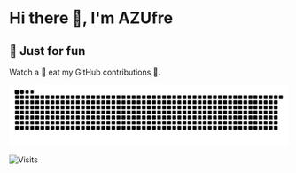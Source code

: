 # Hi there 👋, I'm AZUfre

## 🎈 Just for fun

Watch a 🐍 eat my GitHub contributions 🍏.

![Snake animation](https://github.com/azufrecs/azufrecs/blob/output/github-contribution-grid-snake.svg)

![Visits](https://komarev.com/ghpvc/?username=azufrecs&label=Profile%20views&color=0e75b6&style=flat)
<!--
**azufrecs/azufrecs** is a ✨ _special_ ✨ repository because its `README.md` (this file) appears on your GitHub profile.

Here are some ideas to get you started:

- 🔭 I’m currently working on ...
- 🌱 I’m currently learning ...
- 👯 I’m looking to collaborate on ...
- 🤔 I’m looking for help with ...
- 💬 Ask me about ...
- 📫 How to reach me: ...
- 😄 Pronouns: ...
- ⚡ Fun fact: ...
-->
